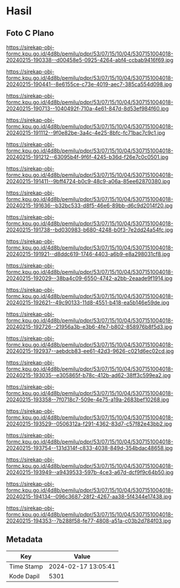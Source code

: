 # Hasil

## Foto C Plano

https://sirekap-obj-formc.kpu.go.id/4d8b/pemilu/pdpr/53/07/15/10/04/5307151004018-20240215-190338--d00458e5-0925-4264-abf4-ccbab9416f69.jpg

https://sirekap-obj-formc.kpu.go.id/4d8b/pemilu/pdpr/53/07/15/10/04/5307151004018-20240215-190441--8e6155ce-c73e-4019-aec7-385ca554d098.jpg

https://sirekap-obj-formc.kpu.go.id/4d8b/pemilu/pdpr/53/07/15/10/04/5307151004018-20240215-190713--1040492f-710a-4e61-847d-8d53ef984f60.jpg

https://sirekap-obj-formc.kpu.go.id/4d8b/pemilu/pdpr/53/07/15/10/04/5307151004018-20240215-191112--9f0e82be-3a4c-4e25-8bfc-fc71bac7c9c1.jpg

https://sirekap-obj-formc.kpu.go.id/4d8b/pemilu/pdpr/53/07/15/10/04/5307151004018-20240215-191212--63095b4f-9f6f-4245-b36d-f26e7c0c0501.jpg

https://sirekap-obj-formc.kpu.go.id/4d8b/pemilu/pdpr/53/07/15/10/04/5307151004018-20240215-191411--9bff4724-b0c9-48c9-a06a-85ee62870380.jpg

https://sirekap-obj-formc.kpu.go.id/4d8b/pemilu/pdpr/53/07/15/10/04/5307151004018-20240215-191636--b32bc533-d8f5-46e6-89bb-d6c9d2014f20.jpg

https://sirekap-obj-formc.kpu.go.id/4d8b/pemilu/pdpr/53/07/15/10/04/5307151004018-20240215-191738--bd030983-b680-4248-b0f3-7e2dd24a54fc.jpg

https://sirekap-obj-formc.kpu.go.id/4d8b/pemilu/pdpr/53/07/15/10/04/5307151004018-20240215-191921--d8ddc619-1746-4403-a6b9-e8a298031cf8.jpg

https://sirekap-obj-formc.kpu.go.id/4d8b/pemilu/pdpr/53/07/15/10/04/5307151004018-20240215-192029--38ba4c09-6550-4742-a2bb-2eaade9f1914.jpg

https://sirekap-obj-formc.kpu.go.id/4d8b/pemilu/pdpr/53/07/15/10/04/5307151004018-20240215-192621--49c90133-11d8-4551-b418-ea5b146e59de.jpg

https://sirekap-obj-formc.kpu.go.id/4d8b/pemilu/pdpr/53/07/15/10/04/5307151004018-20240215-192726--21956a3b-e3b6-4fe7-b802-858976b8f5d3.jpg

https://sirekap-obj-formc.kpu.go.id/4d8b/pemilu/pdpr/53/07/15/10/04/5307151004018-20240215-192937--aebdcb83-ee61-42d3-9626-c021d6ec02cd.jpg

https://sirekap-obj-formc.kpu.go.id/4d8b/pemilu/pdpr/53/07/15/10/04/5307151004018-20240215-193035--e305865f-b78c-412b-ad62-38ff3c599ea2.jpg

https://sirekap-obj-formc.kpu.go.id/4d8b/pemilu/pdpr/53/07/15/10/04/5307151004018-20240215-193358--7f0718c7-509e-4e75-a19a-2683bef10268.jpg

https://sirekap-obj-formc.kpu.go.id/4d8b/pemilu/pdpr/53/07/15/10/04/5307151004018-20240215-193529--0506312a-f291-4362-83d7-c57f82e43bb2.jpg

https://sirekap-obj-formc.kpu.go.id/4d8b/pemilu/pdpr/53/07/15/10/04/5307151004018-20240215-193754--131d314f-c833-4038-849d-354bdac48658.jpg

https://sirekap-obj-formc.kpu.go.id/4d8b/pemilu/pdpr/53/07/15/10/04/5307151004018-20240215-193949--a9439533-597b-4ce3-a67d-dcf9f9c64b50.jpg

https://sirekap-obj-formc.kpu.go.id/4d8b/pemilu/pdpr/53/07/15/10/04/5307151004018-20240215-194134--096c3687-28f2-4267-aa38-5f4344e17438.jpg

https://sirekap-obj-formc.kpu.go.id/4d8b/pemilu/pdpr/53/07/15/10/04/5307151004018-20240215-194353--7b288f58-fe77-4808-a51a-c03b2d784f03.jpg


## Metadata

| Key        | Value               |
| ---------- | ------------------- |
| Time Stamp | 2024-02-17 13:05:41 |
| Kode Dapil | 5301                |



